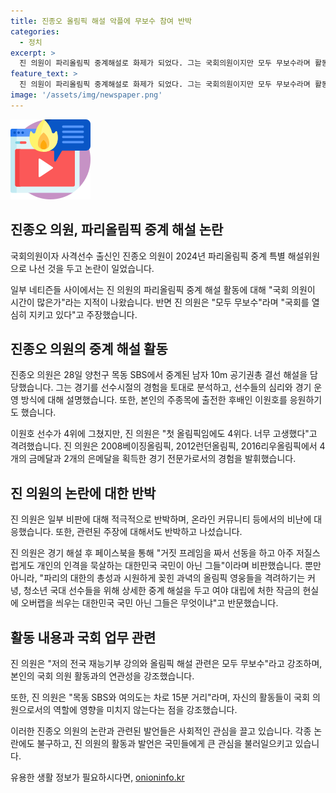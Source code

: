 ```yaml
---
title: 진종오 올림픽 해설 악플에 무보수 참여 반박
categories:
  - 정치
excerpt: >
  진 의원이 파리올림픽 중계해설로 화제가 되었다. 그는 국회의원이지만 모두 무보수라며 활동을 정당화했다. 선수출신 사격선언으로 경기를 명확하게 해설하며 후배를 응원하는 등 긍정적인 반응을 얻었지만, 일각에서는 이를 비판했다. 진 의원은 반박으로 시간활용과 정당행사를 주장하며 온라인 커뮤니티를 통해 논란을 격노하고 있다.
feature_text: >
  진 의원이 파리올림픽 중계해설로 화제가 되었다. 그는 국회의원이지만 모두 무보수라며 활동을 정당화했다. 선수출신 사격선언으로 경기를 명확하게 해설하며 후배를 응원하는 등 긍정적인 반응을 얻었지만, 일각에서는 이를 비판했다. 진 의원은 반박으로 시간활용과 정당행사를 주장하며 온라인 커뮤니티를 통해 논란을 격노하고 있다.
image: '/assets/img/newspaper.png'
---
```


<p><img src="/assets/img/news.png" alt="rentncar 속보" /></p>

<h2 data-ke-size="size26">진종오 의원, 파리올림픽 중계 해설 논란</h2>

<p>국회의원이자 사격선수 출신인 진종오 의원이 2024년 파리올림픽 중계 특별 해설위원으로 나선 것을 두고 논란이 일었습니다.</p>

<p data-ke-size="size16">일부 네티즌들 사이에서는 진 의원의 파리올림픽 중계 해설 활동에 대해 "국회 의원이 시간이 많은가"라는 지적이 나왔습니다. 반면 진 의원은 "모두 무보수"라며 "국회를 열심히 지키고 있다"고 주장했습니다.</p>

<h2 data-ke-size="size26">진종오 의원의 중계 해설 활동</h2>

<p>진종오 의원은 28일 양천구 목동 SBS에서 중계된 남자 10m 공기권총 결선 해설을 담당했습니다. 그는 경기를 선수시절의 경험을 토대로 분석하고, 선수들의 심리와 경기 운영 방식에 대해 설명했습니다. 또한, 본인의 주종목에 출전한 후배인 이원호를 응원하기도 했습니다.</p>

<p data-ke-size="size16">이원호 선수가 4위에 그쳤지만, 진 의원은 "첫 올림픽임에도 4위다. 너무 고생했다"고 격려했습니다. 진 의원은 2008베이징올림픽, 2012런던올림픽, 2016리우올림픽에서 4개의 금메달과 2개의 은메달을 획득한 경기 전문가로서의 경험을 발휘했습니다.</p>

<h2 data-ke-size="size26">진 의원의 논란에 대한 반박</h2>

<p>진 의원은 일부 비판에 대해 적극적으로 반박하며, 온라인 커뮤니티 등에서의 비난에 대응했습니다. 또한, 관련된 주장에 대해서도 반박하고 나섰습니다.</p>

<p data-ke-size="size16">진 의원은 경기 해설 후 페이스북을 통해 "거짓 프레임을 짜서 선동을 하고 아주 저질스럽게도 개인의 인격을 묵살하는 대한민국 국민이 아닌 그들"이라며 비판했습니다. 뿐만 아니라, "파리의 대한의 총성과 시원하게 꽂힌 과녁의 올림픽 영웅들을 격려하기는 커녕, 청소년 국대 선수들을 위해 상세한 중계 해설을 두고 여야 대립에 처한 작금의 현실에 오버랩을 씌우는 대한민국 국민 아닌 그들은 무엇이냐"고 반문했습니다.</p>

<h2 data-ke-size="size26">활동 내용과 국회 업무 관련</h2>

<p>진 의원은 "저의 전국 재능기부 강의와 올림픽 해설 관련은 모두 무보수"라고 강조하며, 본인의 국회 의원 활동과의 연관성을 강조했습니다.</p>

<p data-ke-size="size16">또한, 진 의원은 "목동 SBS와 여의도는 차로 15분 거리"라며, 자신의 활동들이 국회 의원으로서의 역할에 영향을 미치지 않는다는 점을 강조했습니다.</p>

<p>이러한 진종오 의원의 논란과 관련된 발언들은 사회적인 관심을 끌고 있습니다. 각종 논란에도 불구하고, 진 의원의 활동과 발언은 국민들에게 큰 관심을 불러일으키고 있습니다.</p>
유용한 생활 정보가 필요하시다면, <a href="https://onioninfo.kr" rel="dofollow">onioninfo.kr</a>


